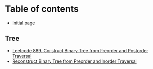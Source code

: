 # Table of contents

* [Initial page](README.md)

## Tree

* [Leetcode 889. Construct Binary Tree from Preorder and Postorder Traversal](tree/leetcode-889.-construct-binary-tree-from-preorder-and-postorder-traversal.md)
* [Reconstruct Binary Tree from Preorder and Inorder Traversal](tree/reconstruct-binary-tree-from-preorder-and-inorder-traversal.md)

